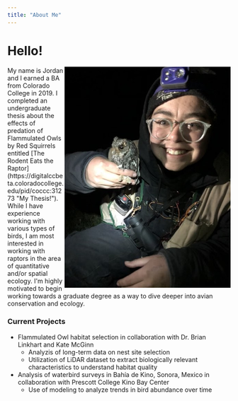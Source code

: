 ```yaml
---
title: "About Me"
---
```

# Hello!

<img align="right" src="photos/flam.jpg" width="375" height="500">
My name is Jordan and I earned a BA from Colorado College in 2019. I completed an undergraduate thesis about the effects of predation of Flammulated Owls by Red Squirrels entitled [The Rodent Eats the Raptor](https://digitalccbeta.coloradocollege.edu/pid/coccc:31273 "My Thesis!"). While I have experience working with various types of birds, I am most interested in working with raptors in the area of quantitative and/or spatial ecology. I'm highly motivated to begin working towards a graduate degree as a way to dive deeper into avian conservation and ecology.

### Current Projects

* Flammulated Owl habitat selection in collaboration with Dr. Brian Linkhart and Kate McGinn
  * Analyzis of long-term data on nest site selection
  * Utilization of LiDAR dataset to extract biologically relevant characteristics to understand habitat quality
* Analysis of waterbird surveys in Bahía de Kino, Sonora, Mexico in collaboration with Prescott College Kino Bay Center
  * Use of modeling to analyze trends in bird abundance over time
